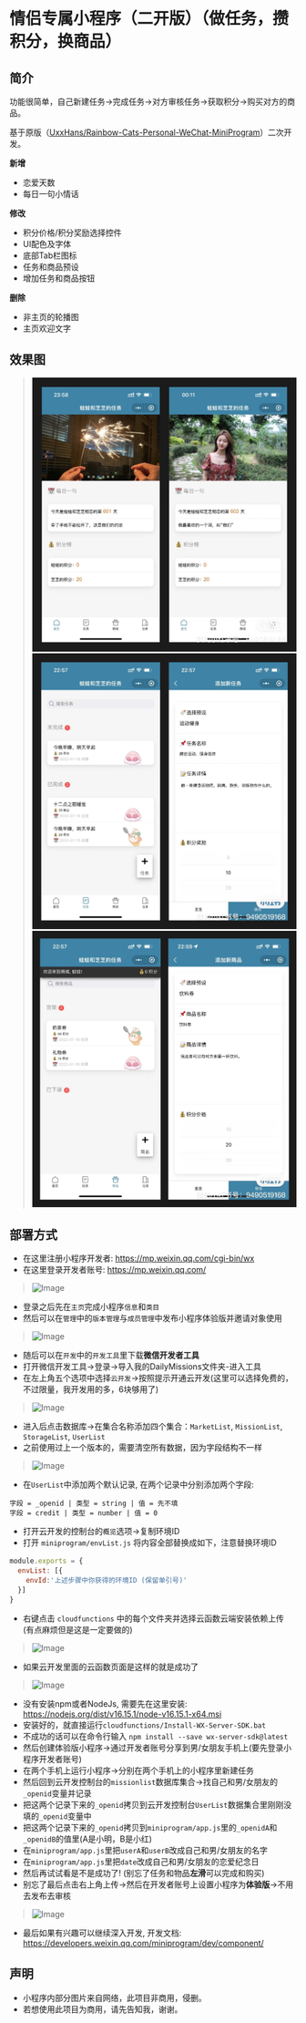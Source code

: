 # 情侣专属小程序（二开版）（做任务，攒积分，换商品）
## 简介
功能很简单，自己新建任务️->完成任务️->对方审核任务️->获取积分️->购买对方的商品。

基于原版（[UxxHans/Rainbow-Cats-Personal-WeChat-MiniProgram](https://github.com/UxxHans/Rainbow-Cats-Personal-WeChat-MiniProgram)）二次开发。

**新增**

- 恋爱天数
- 每日一句小情话

**修改**

- 积分价格/积分奖励选择控件
- UI配色及字体
- 底部Tab栏图标
- 任务和商品预设
- 增加任务和商品按钮

**删除**

- 非主页的轮播图
- 主页欢迎文字

## 效果图
>![Image](./Pics/pic1.jpg)
>![Image](./Pics/pic2.jpg)
![Image](./Pics/pic3.jpg)

## 部署方式

- 在这里注册小程序开发者: https://mp.weixin.qq.com/cgi-bin/wx
- 在这里登录开发者账号: https://mp.weixin.qq.com/
>![Image](Pics/Link.jpg)
- 登录之后先在`主页`完成小程序`信息`和`类目`
- 然后可以在`管理`中的`版本管理`与`成员管理`中发布小程序体验版并邀请对象使用
>![Image](Pics/Account.jpg)
- 随后可以在`开发`中的`开发工具`里下载**微信开发者工具**
- 打开微信开发工具->登录->导入我的DailyMissions文件夹-进入工具
- 在左上角五个选项中选择`云开发`->按照提示开通云开发(这里可以选择免费的，不过限量，我开发用的多，6块够用了)
>![Image](Pics/DatabaseOption.jpg)
- 进入后点击数据库->在集合名称添加四个集合：`MarketList`, `MissionList`, `StorageList`, `UserList`
- 之前使用过上一个版本的，需要清空所有数据，因为字段结构不一样
>![Image](Pics/Database.jpg)
- 在`UserList`中添加两个默认记录, 在两个记录中分别添加两个字段:
```
字段 = _openid | 类型 = string | 值 = 先不填
字段 = credit | 类型 = number | 值 = 0
```
- 打开云开发的控制台的`概览`选项->复制环境ID
- 打开 `miniprogram/envList.js` 将内容全部替换成如下，注意替换环境ID
```js
module.exports = {
  envList: [{
    envId:'上述步骤中你获得的环境ID (保留单引号)'
  }]
}
```
- 右键点击 `cloudfunctions` 中的每个文件夹并选择云函数云端安装依赖上传 (有点麻烦但是这是一定要做的)
>![Image](Pics/CloudFunction.jpg)
- 如果云开发里面的云函数页面是这样的就是成功了
>![Image](Pics/CloudFunctionList.jpg)
- 没有安装npm或者NodeJs, 需要先在这里安装: https://nodejs.org/dist/v16.15.1/node-v16.15.1-x64.msi
- 安装好的，就直接运行`cloudfunctions/Install-WX-Server-SDK.bat` 
- 不成功的话可以在命令行输入 `npm install --save wx-server-sdk@latest`
- 然后创建体验版小程序->通过开发者账号分享到男/女朋友手机上(要先登录小程序开发者账号)
- 在两个手机上运行小程序->分别在两个手机上的小程序里新建任务
- 然后回到云开发控制台的`missionlist`数据库集合->找自己和男/女朋友的`_openid`变量并记录
- 把这两个记录下来的`_openid`拷贝到云开发控制台`UserList`数据集合里刚刚没填的`_openid`变量中
- 把这两个记录下来的`_openid`拷贝到`miniprogram/app.js`里的`_openidA`和`_openidB`的值里(A是小明，B是小红)
- 在`miniprogram/app.js`里把`userA`和`userB`改成自己和男/女朋友的名字
- 在`miniprogram/app.js`里把`date`改成自己和男/女朋友的恋爱纪念日
- 然后再试试看是不是成功了! (别忘了任务和物品**左滑**可以完成和购买)
- 别忘了最后点击右上角上传->然后在开发者账号上设置小程序为**体验版**->不用去发布去审核
>![Image](Pics/UploadOption.jpg)
- 最后如果有兴趣可以继续深入开发, 开发文档: https://developers.weixin.qq.com/miniprogram/dev/component/
## 声明
- 小程序内部分图片来自网络，此项目非商用，侵删。
- 若想使用此项目为商用，请先告知我，谢谢。
